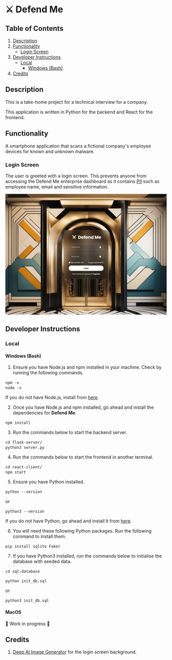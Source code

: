 # ⚔️ Defend Me

## Table of Contents

1. [Description](#description)
2. [Functionality](#functionality)
    - [Login Screen](#login-screen)
3. [Developer Instructions](#developer-instructions)
    - [Local](#local)
        - [Windows (Bash)](#windows-bash)
4. [Credits](#credits)

## Description

This is a take-home project for a technical interview for a company.

This application is written in Python for the backend and React for the frontend.

## Functionality

A smartphone application that scans a fictional company's employee devices for known and unknown malware.

### Login Screen

The user is greeted with a login screen. This prevents anyone from accessing the Defend Me enterprise dashboard as it contains [PII](https://en.wikipedia.org/wiki/Personal_data) such as employee name, email and sensitive information.

![login screen](./demo/screenshots/LoginScreen.PNG)

## Developer Instructions

### Local

#### Windows (Bash)

1. Ensure you have Node.js and npm installed in your machine. Check by running the following commands.

```
npm -v
node -v
```

If you do not have Node.js, install from [here](https://nodejs.org/en/download).

2. Once you have Node.js and npm installed, go ahead and install the dependencies for **Defend Me**.

```
npm install
```

3. Run the commands below to start the backend server.

```
cd flask-server/
python3 server.py
```

4. Run the commands below to start the frontend in another terminal.

```
cd react-client/
npm start
```

5. Ensure you have Python installed.

```
python --version
```

or

```
python3 --version
```

If you do not have Python, go ahead and install it from [here](https://www.python.org/).

6. You will need these following Python packages. Run the following command to install them.

```
pip install sqlite Faker
```

7. If you have Python3 installed, run the commands below to initialise the database with seeded data.

```
cd sql-database
```

```
python init_db.sql
```

or

```
python3 init_db.sql
```

#### MacOS

🚧 Work in progress 🚧

## Credits

1. [Deep AI Image Generator](https://deepai.org/machine-learning-model/text2img) for the login screen background.